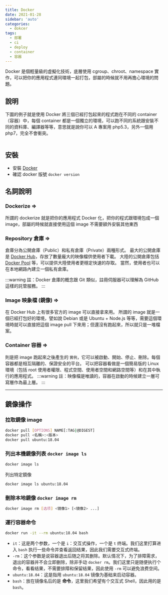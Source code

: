 ```yaml
---
title: Docker
date: 2021-01-28
sidebar: 'auto'
categories:
  - dokcer
tags:
  - 部署
  - ci
  - deploy
  - container
  - 容器
---
```


Docker 是個輕量級的虛擬化技術，底層使用 cgroup、chroot、namespace 實作，可以把你的應用程式連同環境一起打包，部屬的時候就不用再擔心環境的問題。

## 說明

下圖的例子就是使用 Docker 將三個已經打包起來的程式跑在不同的 container（容器）中，每個 container 都是一個獨立的環境，可以跑不同的系統跟安裝不同的資料庫、編譯器等等，意思就是說你可以 A 專案用 php5.3，另外一個用 php7，完全不會衝突。

<img :src="$withBase('/img/dockerImage.png')" >

## 安裝

- 安裝 [Docker](https://docs.docker.com/install/)
- 確認 docker 版號 `docker version`

## 名詞說明

### Dockerize ⇒

所謂的 dockerize 就是把你的應用程式 Docker 化，把你的程式跟環境包成一個 image，部屬的時候就直接使用這個 image 不需要額外安裝其他東西

### Repository 倉庫 ⇒

倉庫分為公開倉庫（Public）和私有倉庫（Private）兩種形式。
最大的公開倉庫是 [Docker Hub](https://hub.docker.com/)，存放了數量龐大的映像檔供使用者下載。 大陸的公開倉庫包括 [Docker Pool](http://www.dockerpool.com/) 等，可以提供大陸使用者更穩定快速的存取。
當然，使用者也可以在本地網路內建立一個私有倉庫。

:::warning
註：Docker 倉庫的概念跟 Git 類似，註冊伺服器可以理解為 GitHub 這樣的託管服務。
:::

### Image 映象檔 (鏡像) ⇒

在 Docker Hub 上有很多官方的 image 可以直接拿來用。
所謂的 image 就是一個已經打包好的環境，譬如說 Debian 或是 Ubuntu + Node.js 等等，需要這個環境時就可以直接把這個 image pull 下來用；但還沒有跑起來，所以就只是一堆檔案。

### Container 容器 ⇒

則是把 image 跑起來之後產生的 `實例`，它可以被啟動、開始、停止、刪除。每個容器都是相互隔離的、保證安全的平台。
可以把容器看做是一個簡易版的 Linux 環境（包括 root 使用者權限、程式空間、使用者空間和網路空間等）和在其中執行的應用程式。
:::warning
註：映像檔是唯讀的，容器在啟動的時候建立一層可寫層作為最上層。
:::

---

## 鏡像操作

### 拉取鏡像 image

```bash
docker pull [OPTIONS] NAME[:TAG|@DIGEST]
docker pull <名稱>:<版本>
docker pull ubuntu:18.04
```

### 列出本機鏡像列表 `docker image ls`

```bash
docker image ls
```

列出特定鏡像

```bash
docker image ls ubuntu:18.04
```

### 刪除本地鏡像 `docker image rm`

```bash
docker image rm [选项] <镜像1> [<镜像2> ...]
```

### 運行容器命令

```bash
docker run -it --rm ubuntu:18.04 bash
```

- `it`：这是两个参数，一个是 `i`：交互式操作，一个是 `t` 终端。我们这里打算进入 `bash` 执行一些命令并查看返回结果，因此我们需要交互式终端。
- `-rm`：这个参数是说容器退出后随之将其删除。默认情况下，为了排障需求，退出的容器并不会立即删除，除非手动 `docker rm`。我们这里只是随便执行个命令，看看结果，不需要排障和保留结果，因此使用 `-rm` 可以避免浪费空间。
- `ubuntu:18.04`：这是指用 `ubuntu:18.04` 镜像为基础来启动容器。
- `bash`：放在镜像名后的是 **命令**，这里我们希望有个交互式 Shell，因此用的是 `bash`。

